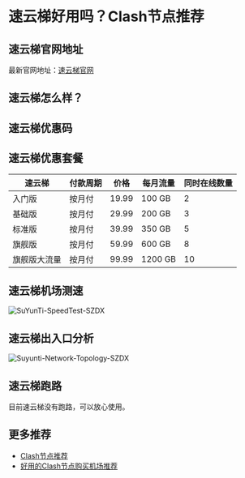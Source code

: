 # 速云梯好用吗？Clash节点推荐

## 速云梯官网地址
最新官网地址：[速云梯官网](https://ct.affxc.com/suyunti/)

## 速云梯怎么样？


## 速云梯优惠码


## 速云梯优惠套餐

| 速云梯    | 付款周期 | 价格    | 每月流量    | 同时在线数量 |
|--------|------|-------|---------|--------|
| 入门版    | 按月付  | 19.99 | 100 GB  | 2      |
| 基础版    | 按月付  | 29.99 | 200 GB  | 3      |
| 标准版    | 按月付  | 39.99 | 350 GB  | 5      |
| 旗舰版    | 按月付  | 59.99 | 600 GB  | 8      |
| 旗舰版大流量 | 按月付  | 99.99 | 1200 GB | 10     |

## 速云梯机场测速

![SuYunTi-SpeedTest-SZDX](https://github.com/clashdownload/suyunti/assets/157440626/a29179ef-76f6-47cb-9111-184e4192900c)

## 速云梯出入口分析

![Suyunti-Network-Topology-SZDX](https://github.com/clashdownload/suyunti/assets/157440626/0e23c3fe-bb8a-4aa4-ad3a-7dce5a514f89)

## 速云梯跑路
目前速云梯没有跑路，可以放心使用。

## 更多推荐
 - [Clash节点推荐](https://github.com/clashdownload/Clash)
 - [好用的Clash节点购买机场推荐](https://clash.top/node/?utm_source=github&utm_medium=clashdownload-details)
